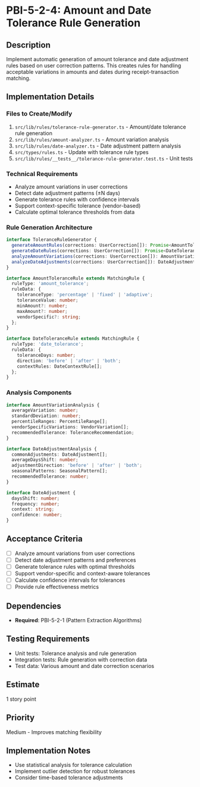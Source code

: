 # PBI-5-2-4: Amount and Date Tolerance Rule Generation

## Description

Implement automatic generation of amount tolerance and date adjustment rules based
on user correction patterns. This creates rules for handling acceptable variations
in amounts and dates during receipt-transaction matching.

## Implementation Details

### Files to Create/Modify

1. `src/lib/rules/tolerance-rule-generator.ts` - Amount/date tolerance rule generation
2. `src/lib/rules/amount-analyzer.ts` - Amount variation analysis
3. `src/lib/rules/date-analyzer.ts` - Date adjustment pattern analysis
4. `src/types/rules.ts` - Update with tolerance rule types
5. `src/lib/rules/__tests__/tolerance-rule-generator.test.ts` - Unit tests

### Technical Requirements

- Analyze amount variations in user corrections
- Detect date adjustment patterns (±N days)
- Generate tolerance rules with confidence intervals
- Support context-specific tolerance (vendor-based)
- Calculate optimal tolerance thresholds from data

### Rule Generation Architecture

```typescript
interface ToleranceRuleGenerator {
  generateAmountRules(corrections: UserCorrection[]): Promise<AmountToleranceRule[]>;
  generateDateRules(corrections: UserCorrection[]): Promise<DateToleranceRule[]>;
  analyzeAmountVariations(corrections: UserCorrection[]): AmountVariationAnalysis;
  analyzeDateAdjustments(corrections: UserCorrection[]): DateAdjustmentAnalysis;
}

interface AmountToleranceRule extends MatchingRule {
  ruleType: 'amount_tolerance';
  ruleData: {
    toleranceType: 'percentage' | 'fixed' | 'adaptive';
    toleranceValue: number;
    minAmount?: number;
    maxAmount?: number;
    vendorSpecific?: string;
  };
}

interface DateToleranceRule extends MatchingRule {
  ruleType: 'date_tolerance';
  ruleData: {
    toleranceDays: number;
    direction: 'before' | 'after' | 'both';
    contextRules: DateContextRule[];
  };
}
```

### Analysis Components

```typescript
interface AmountVariationAnalysis {
  averageVariation: number;
  standardDeviation: number;
  percentileRanges: PercentileRange[];
  vendorSpecificVariations: VendorVariation[];
  recommendedTolerance: ToleranceRecommendation;
}

interface DateAdjustmentAnalysis {
  commonAdjustments: DateAdjustment[];
  averageDaysShift: number;
  adjustmentDirection: 'before' | 'after' | 'both';
  seasonalPatterns: SeasonalPattern[];
  recommendedTolerance: number;
}

interface DateAdjustment {
  daysShift: number;
  frequency: number;
  context: string;
  confidence: number;
}
```

## Acceptance Criteria

- [ ] Analyze amount variations from user corrections
- [ ] Detect date adjustment patterns and preferences
- [ ] Generate tolerance rules with optimal thresholds
- [ ] Support vendor-specific and context-aware tolerances
- [ ] Calculate confidence intervals for tolerances
- [ ] Provide rule effectiveness metrics

## Dependencies

- **Required**: PBI-5-2-1 (Pattern Extraction Algorithms)

## Testing Requirements

- Unit tests: Tolerance analysis and rule generation
- Integration tests: Rule generation with correction data
- Test data: Various amount and date correction scenarios

## Estimate

1 story point

## Priority

Medium - Improves matching flexibility

## Implementation Notes

- Use statistical analysis for tolerance calculation
- Implement outlier detection for robust tolerances
- Consider time-based tolerance adjustments
